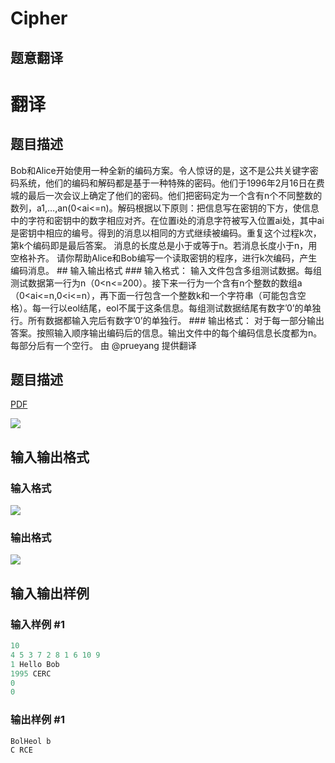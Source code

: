 # Cipher

## 题意翻译

# 翻译

## 题目描述

Bob和Alice开始使用一种全新的编码方案。令人惊讶的是，这不是公共关键字密码系统，他们的编码和解码都是基于一种特殊的密码。他们于1996年2月16日在费城的最后一次会议上确定了他们的密码。他们把密码定为一个含有n个不同整数的数列，a1,…,an(0<ai<=n)。解码根据以下原则：把信息写在密钥的下方，使信息中的字符和密钥中的数字相应对齐。在位置i处的消息字符被写入位置ai处，其中ai是密钥中相应的编号。得到的消息以相同的方式继续被编码。重复这个过程k次，第k个编码即是最后答案。 消息的长度总是小于或等于n。若消息长度小于n，用空格补齐。 请你帮助Alice和Bob编写一个读取密钥的程序，进行k次编码，产生编码消息。 ## 输入输出格式 ### 输入格式： 输入文件包含多组测试数据。每组测试数据第一行为n（0<n<=200）。接下来一行为一个含有n个整数的数组a（0<ai<=n,0<i<=n），再下面一行包含一个整数k和一个字符串（可能包含空格）。每一行以eol结尾，eol不属于这条信息。每组测试数据结尾有数字’0’的单独行。所有数据都输入完后有数字’0’的单独行。 ### 输出格式： 对于每一部分输出答案。按照输入顺序输出编码后的信息。输出文件中的每个编码信息长度都为n。每部分后有一个空行。 由 @prueyang 提供翻译

## 题目描述

[problemUrl]: https://uva.onlinejudge.org/index.php?option=com_onlinejudge&Itemid=8&category=5&page=show_problem&problem=242

[PDF](https://uva.onlinejudge.org/external/3/p306.pdf)

![](https://cdn.luogu.com.cn/upload/vjudge_pic/UVA306/7e1e0b6173305a95ddb561f451a145d794a51a22.png)

## 输入输出格式

### 输入格式

![](https://cdn.luogu.com.cn/upload/vjudge_pic/UVA306/25146eadafdb5a45e3c71dc3221b1541c0e2b9ab.png)

### 输出格式

![](https://cdn.luogu.com.cn/upload/vjudge_pic/UVA306/a7f3469b762dcd3a1c354dca43ee0e6e67e6ac1f.png)

## 输入输出样例

### 输入样例 #1

```cpp
10
4 5 3 7 2 8 1 6 10 9
1 Hello Bob
1995 CERC
0
0
```


### 输出样例 #1

```cpp
BolHeol b
C RCE
```


